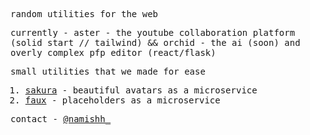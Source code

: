 <samp>
  
  random utilities for the web
  
  currently - aster - the youtube collaboration platform (solid start // tailwind) && orchid - the ai (soon) and overly complex pfp editor (react/flask)

  
  small utilities that we made for ease
  1. [sakura](https://github.com/floraorg/sakura) - beautiful avatars as a microservice
  2. [faux](https://github.com/floraorg/faux)   - placeholders as a microservice

  contact - [@namishh_](https://x.com/namishh_)
</samp>
